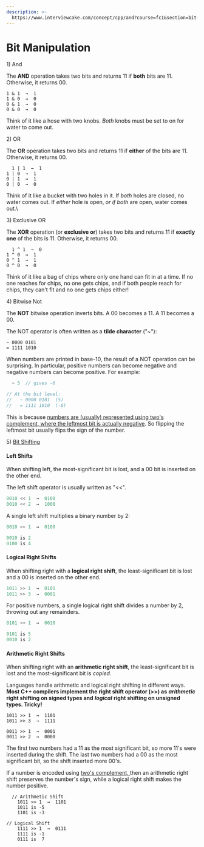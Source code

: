 ```yaml
---
description: >-
  https://www.interviewcake.com/concept/cpp/and?course=fc1&section=bit-manipulation
---
```


# Bit Manipulation

1\) And

The **AND** operation takes two bits and returns 11 if **both** bits are 11. Otherwise, it returns 00.

```text
1 & 1  →  1
1 & 0  →  0
0 & 1  →  0
0 & 0  →  0
```

Think of it like a hose with two knobs. _Both_ knobs must be set to on for water to come out.

2\) OR

The **OR** operation takes two bits and returns 11 if **either** of the bits are 11. Otherwise, it returns 00.

```text
  1 | 1  →  1
1 | 0  →  1
0 | 1  →  1
0 | 0  →  0
```

Think of it like a bucket with two holes in it. If _both_ holes are closed, no water comes out. If _either_ hole is open, _or if both_ are open, water comes out.\

3\) Exclusive OR

The **XOR** operation \(or **exclusive or**\) takes two bits and returns 11 if **exactly one** of the bits is 11. Otherwise, it returns 00.

```text
  1 ^ 1  →  0
1 ^ 0  →  1
0 ^ 1  →  1
0 ^ 0  →  0
```

Think of it like a bag of chips where only one hand can fit in at a time. If no one reaches for chips, no one gets chips, and if both people reach for chips, they can't fit and no one gets chips either!

4\) Bitwise Not

The **NOT** bitwise operation inverts bits. A 00 becomes a 11. A 11 becomes a 00.

The NOT operator is often written as a **tilde character** \("~"\):

```text
~ 0000 0101
= 1111 1010
```

When numbers are printed in base-10, the result of a NOT operation can be surprising. In particular, positive numbers can become negative and negative numbers can become positive. For example:

```cpp
  ~ 5  // gives -6

// At the bit level:
//   ~ 0000 0101  (5)
//   = 1111 1010  (-6)
```

This is because [numbers are \(usually\) represented using two's complement, where the leftmost bit is actually negative](https://www.interviewcake.com/concept/binary-numbers#twos-complement). So flipping the leftmost bit usually flips the sign of the number.

5\) [Bit Shifting](https://www.interviewcake.com/concept/cpp/bit-shift?course=fc1&section=bit-manipulation)

#### Left Shifts

When shifting left, the most-significant bit is lost, and a 00 bit is inserted on the other end.

The left shift operator is usually written as "&lt;&lt;".

```cpp
0010 << 1  →  0100
0010 << 2  →  1000
```

A single left shift multiplies a binary number by 2:

```cpp
0010 << 1  →  0100

0010 is 2
0100 is 4
```



#### Logical Right Shifts

When shifting right with a **logical right shift**, the least-significant bit is lost and a 00 is inserted on the other end.

```cpp
1011 >> 1  →  0101
1011 >> 3  →  0001
```

For positive numbers, a single logical right shift divides a number by 2, throwing out any remainders.

```cpp
0101 >> 1  →  0010

0101 is 5
0010 is 2
```





#### Arithmetic Right Shifts

When shifting right with an **arithmetic right shift**, the least-significant bit is lost and the most-significant bit is _copied_.

Languages handle arithmetic and logical right shifting in different ways. **Most C++ compilers implement the right shift operator \(&gt;&gt;\) as** _**arithmetic**_ **right shifting on signed types and** _**logical**_ **right shifting on unsigned types. Tricky!**

```text
1011 >> 1  →  1101
1011 >> 3  →  1111

0011 >> 1  →  0001
0011 >> 2  →  0000
```

The first two numbers had a 11 as the most significant bit, so more 11's were inserted during the shift. The last two numbers had a 00 as the most significant bit, so the shift inserted more 00's.

If a number is encoded using [two's complement, ](https://www.interviewcake.com/concept/binary-numbers#twos-complement)then an arithmetic right shift preserves the number's sign, while a logical right shift makes the number positive.

```text
  // Arithmetic Shift
    1011 >> 1  →  1101
    1011 is -5
    1101 is -3

// Logical Shift
    1111 >> 1  →  0111
    1111 is -1
    0111 is  7
```

